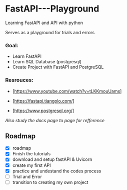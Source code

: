 # FastAPI---Playground

Learning FastAPI and API with python 

Serves as a playground for trials and errors

 ### Goal: 
 * Learn FastAPI
 * Learn SQL Database (postgresql)
 * Create Project with FastAPI and PostgreSQL

### Resrouces:

* [https://www.youtube.com/watch?v=tLKKmouUams]

* [https://fastapi.tiangolo.com/]

* [https://www.postgresql.org/]

_Also study the docs page to page for refference_

## Roadmap

- [x] roadmap
- [x] Finish the tutorials
- [x] download and setup fastAPI & Uvicorn
- [x] create my first API
- [x]  practice and undestand the codes process
- [ ] Trial and Error
- [ ] transition to creating my own project
